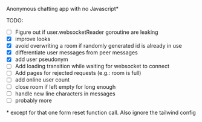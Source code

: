 Anonymous chatting app with no Javascript*

TODO:
- [ ] Figure out if user.websocketReader goroutine are leaking
- [x] improve looks
- [x] avoid overwriting a room if randomly generated id is already in use
- [x] differentiate user messages from peer messages
- [x] add user pseudonym
- [ ] Add loading transition while waiting for websocket to connect
- [ ] Add pages for rejected requests (e.g.: room is full)
- [ ] add online user count
- [ ] close room if left empty for long enough
- [ ] handle new line characters in messages
- [ ] probably more

\* except for that one form reset function call. Also ignore the tailwind config
